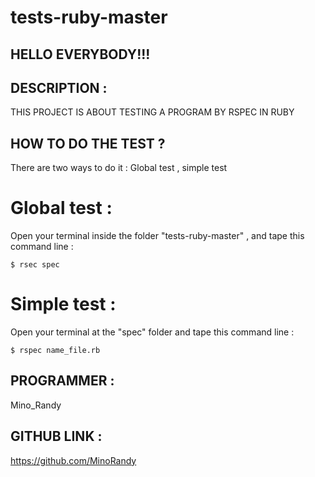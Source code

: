 # tests-ruby-master
## HELLO EVERYBODY!!!
## DESCRIPTION : 
THIS PROJECT IS ABOUT TESTING A PROGRAM BY RSPEC IN RUBY
## HOW TO DO THE TEST ?
There are two ways to do it : Global test , simple test
# Global test :
Open your terminal inside the folder "tests-ruby-master" , and tape this command line :

```
$ rsec spec
```
# Simple test :
Open your terminal at the "spec" folder and tape this command line :

```
$ rspec name_file.rb
```
## PROGRAMMER :
Mino_Randy
## GITHUB LINK :
https://github.com/MinoRandy
